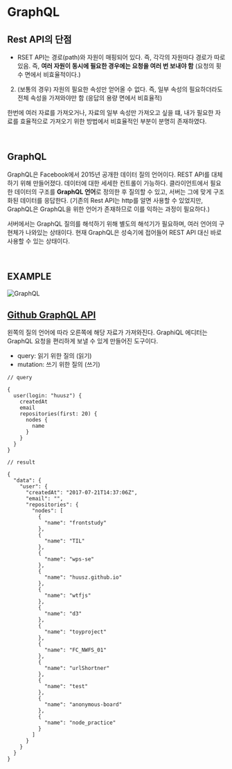 # GraphQL

## Rest API의 단점

* RSET API는 경로(path)와 자원이 매핑되어 있다. 즉, 각각의 자원마다 경로가 따로 있음. 즉, **여러 자원이 동시에 필요한 경우에는 요청을 여러 번 보내야 함** (요청의 횟수 면에서 비효율적이다.)  

2. (보통의 경우) 자원의 필요한 속성만 얻어올 수 없다. 즉, 일부 속성의 필요하더라도 전체 속성을 가져와야만 함 (응답의 용량 면에서 비효율적)

한번에 여러 자료를 가져오거나, 자료의 일부 속성만 가져오고 싶을 떄, 내가 필요한 자료를 효율적으로 가져오기 위한 방법에서 비효율적인 부분이 분명히 존재하였다.

<br>

## GraphQL

GraphQL은 Facebook에서 2015년 공개한 데이터 질의 언어이다. REST API를 대체하기 위해 만들어졌다. 데이터에 대한 세세한 컨트롤이 가능하다. 클라이언트에서 필요한 데이터의 구조를 **GraphQL 언어**로 정의한 후 질의할 수 있고, 서버는 그에 맞게 구조화된 데이터를 응답한다. (기존의 Rest API는 http를 알면 사용할 수 있었지만, GraphQL은 GraphQL을 위한 언어가 존재하므로 이를 익하는 과정이 필요하다.)

서버에서는 GraphQL 질의를 해석하기 위해 별도의 해석기가 필요하며, 여러 언어의 구현체가 나와있는 상태이다. 현재 GraphQL은 성숙기에 접어들어 REST API 대신 바로 사용할 수 있는 상태이다.

<br>

## EXAMPLE

![GraphQL](https://seungha-kim.github.io/wpsn-handout/image/graphql-query.png)

## [Github GraphQL API](https://developer.github.com/v4/explorer/)

왼쪽의 질의 언어에 따라 오른쪽에 해당 자료가 가져와진다. GraphiQL 에디터는 GraphQL 요청을 편리하게 보낼 수 있게 만들어진 도구이다.

* query: 읽기 위한 질의 (읽기)
* mutation: 쓰기 위한 질의 (쓰기)

```
// query

{
  user(login: "huusz") {
    createdAt
    email
    repositories(first: 20) {
      nodes {
        name
      }
    }
  }
}
```

```
// result

{
  "data": {
    "user": {
      "createdAt": "2017-07-21T14:37:06Z",
      "email": "",
      "repositories": {
        "nodes": [
          {
            "name": "frontstudy"
          },
          {
            "name": "TIL"
          },
          {
            "name": "wps-se"
          },
          {
            "name": "huusz.github.io"
          },
          {
            "name": "wtfjs"
          },
          {
            "name": "d3"
          },
          {
            "name": "toyproject"
          },
          {
            "name": "FC_NWFS_01"
          },
          {
            "name": "urlShortner"
          },
          {
            "name": "test"
          },
          {
            "name": "anonymous-board"
          },
          {
            "name": "node_practice"
          }
        ]
      }
    }
  }
}
```
